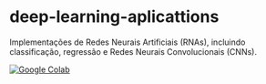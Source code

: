 # deep-learning-aplicattions
Implementações de Redes Neurais Artificiais (RNAs), incluindo classificação, regressão e Redes Neurais Convolucionais (CNNs).

[![Google Colab](https://mybinder.org/badge.svg)](https://mybinder.org/v2/gh/gcpeixoto/lecture-ipynb/master?filepath=indice.ipynb)
